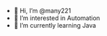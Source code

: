 - 👋 Hi, I’m @many221
- 👀 I’m interested in Automation 
- 🌱 I’m currently learning Java

<!---
many221/many221 is a ✨ special ✨ repository because its `README.md` (this file) appears on your GitHub profile.
You can click the Preview link to take a look at your changes.
--->

